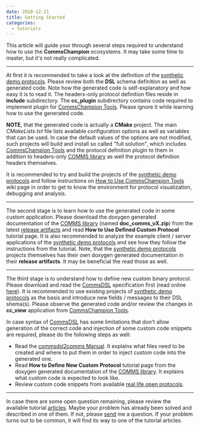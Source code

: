 ```yaml
---
date: 2018-12-21
title: Getting Started
categories:
  - tutorials
---
```


This article will guide your through several steps required to understand how to use
the **CommsChampion** ecosystems. It may take some time to master, but it's not 
really complicated. 

----

At first it is recommended to take a look at the definition of the [synthetic 
demo protocols](/examples#synthetic-demo-protocols). Please review both the
**DSL** schema definition as well as generated code. Note how the generated
code is self-explanatory and how easy it is to read it. The headers-only
protocol definition files reside in **include** subdirectory.
The **cc_plugin** subdirectory contains code required to implement plugin for 
[CommsChampion Tools](https://github.com/arobenko/comms_champion#commschampion-tools).
Please ignore it while learning how to use the generated code.

**NOTE**, that the generated code is actually a **CMake** project. The main
*CMakeLists.txt* file lists available configuration options as well as
variables that can be used. In case the default values of the options are
not modified, such projects will build and install so called "full solution", 
which includes [CommsChampion Tools](https://github.com/arobenko/comms_champion#commschampion-tools)
and the protocol definition plugin to them in addition to headers-only 
[COMMS library](https://github.com/arobenko/comms_champion#comms-library) as
well the protocol definition headers themselves.

It is recommended to try and build the projects of the
[synthetic demo protocols](/examples#synthetic-demo-protocols) and follow
instructions on 
[How to Use CommsChampion Tools](https://github.com/arobenko/comms_champion/wiki/How-to-Use-CommsChampion-Tools)
wiki page in order to get to know the environment for protocol visualization,
debugging and analysis.

----

The second stage is to learn how to use the generated code in some custom
application. Please download the doxygen generated documentation of the
[COMMS library](https://github.com/arobenko/comms_champion#comms-library) (named
**doc_comms_vX.zip**) from
the latest [release artifacts](https://github.com/arobenko/comms_champion/releases) 
and read **How to Use Defined Custom Protocol** tutorial page. It is also 
recommended to analyze the example client / server applications of the
[synthetic demo protocols](/examples#synthetic-demo-protocols) and see
how they follow the instructions from the tutorial. Note, that the
[synthetic demo protocols](/examples#synthetic-demo-protocols) projects
themselves has their own doxygen generated documentation in their
**release artifacts**. It may be beneficial the read those as well.

----

The third stage is to understand how to define new custom binary protocol. 
Please download and read the [CommsDSL](https://github.com/arobenko/CommsDSL-Specification/releases) 
specification first (read online 
[here](https://legacy.gitbook.com/book/arobenko/commsdsl-specification/details)).
It is recommended to use existing projects of 
[synthetic demo protocols](/examples#synthetic-demo-protocols) as the basis
and introduce new fields / messages to their DSL shema(s). Please observe 
the generated code and/or review the changes in **cc_view** application
from [CommsChampion Tools](https://github.com/arobenko/comms_champion#commschampion-tools).

In case syntax of [CommsDSL](https://github.com/arobenko/CommsDSL-Specification/releases) 
has some limitations that don't allow generation of the correct code and
injection of some custom code snippets are required, please 
do the following steps as well:
- Read the [commsdsl2comms Manual](https://github.com/arobenko/commsdsl/wiki/commsdsl2comms-Manual).
It explains what files need to be created and where to put them in order to
inject custom code into the generated one.
- Read **How to Define New Custom Protocol** tutorial page from the doxygen generated
documentation of the [COMMS library](https://github.com/arobenko/comms_champion#comms-library).
It explains what custom code is expected to look like.
- Review custom code snippets from available 
[real life open protocols](/examples#real-life-open-protocols).

----

In case there are some open question remaining, please review the available tutorial
[articles](/articles). Maybe your problem has already been solved and described
in one of them. If not, please [send](/contact) me a question. If your problem
turns out to be common, it will find its way to one of the tutorial articles.
